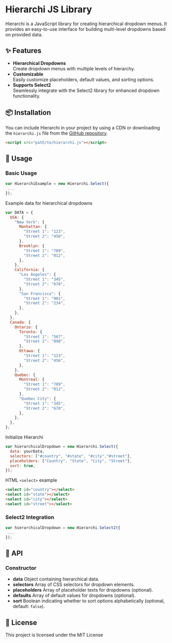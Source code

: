 # Hierarchi JS Library

Hierarchi is a JavaScript library for creating hierarchical dropdown menus. It provides an easy-to-use interface for building multi-level dropdowns based on provided data.

## ✨ Features

- **Hierarchical Dropdowns**\
  Create dropdown menus with multiple levels of hierarchy.
- **Customizable**\
  Easily customize placeholders, default values, and sorting options.
- **Supports Select2**\
  Seamlessly integrate with the Select2 library for enhanced dropdown functionality.

## 📦 Installation

You can include Hierarchi in your project by using a CDN or downloading the `hierarchi.js` file from the [GitHub repository](https://github.com/munichPMN/Hierarchi/).

```html
<script src="path/to/hierarchi.js"></script>
```

## 🚀 Usage

### Basic Usage

```javascript
var HierarchiExample = new Hierarchi.Select({
 ...
});
```

Example data for hierarchical dropdowns

```javascript
var DATA = {
  USA: {
    "New York": {
      Manhattan: {
        "Street 1": "123",
        "Street 2": "456",
      },
      Brooklyn: {
        "Street 1": "789",
        "Street 2": "012",
      },
    },
    California: {
      "Los Angeles": {
        "Street 1": "345",
        "Street 2": "678",
      },
      "San Francisco": {
        "Street 1": "901",
        "Street 2": "234",
      },
    },
  },
  Canada: {
    Ontario: {
      Toronto: {
        "Street 1": "567",
        "Street 2": "890",
      },
      Ottawa: {
        "Street 1": "123",
        "Street 2": "456",
      },
    },
    Quebec: {
      Montreal: {
        "Street 1": "789",
        "Street 2": "012",
      },
      "Quebec City": {
        "Street 1": "345",
        "Street 2": "678",
      },
    },
  },
};
```

Initialize Hierarchi

```javascript
var hierarchicalDropdown = new Hierarchi.Select({
  data: yourData,
  selectors: ["#country", "#state", "#city","#street"],
  placeholders: ["Country", "State", "City", "Street"],
  sort: true,
});
```

HTML `<select>` example

```html
<select id="country"></select>
<select id="state"></select>
<select id="city"></select>
<select id="street"></select>
```

### Select2 Integration

```javascript
var hierarchicalDropdown = new Hierarchi.Select2({
 ...
});
```

## 📖 API

### Constructor

* **data** Object containing hierarchical data.
* **selectors** Array of CSS selectors for dropdown elements.
* **placeholders** Array of placeholder texts for dropdowns (optional).
* **defaults** Array of default values for dropdowns (optional).
* **sort** Boolean indicating whether to sort options alphabetically (optional, default: `false`).

## 📄 License

This project is licensed under the MIT License

